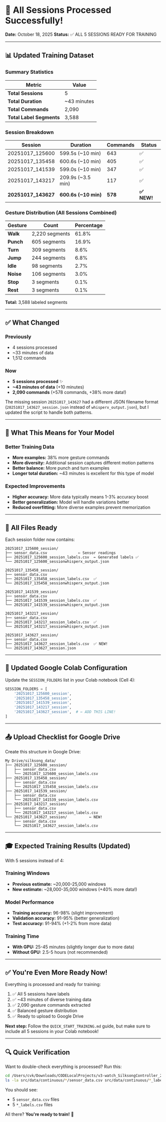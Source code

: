 # 🎉 All Sessions Processed Successfully!

**Date:** October 18, 2025
**Status:** ✅ ALL 5 SESSIONS READY FOR TRAINING

---

## 📊 Updated Training Dataset

### Summary Statistics

| Metric | Value |
|--------|-------|
| **Total Sessions** | 5 |
| **Total Duration** | ~43 minutes |
| **Total Commands** | 2,090 |
| **Total Label Segments** | 3,588 |

### Session Breakdown

| Session | Duration | Commands | Status |
|---------|----------|----------|--------|
| 20251017_125600 | 599.5s (~10 min) | 643 | ✅ |
| 20251017_135458 | 600.6s (~10 min) | 405 | ✅ |
| 20251017_141539 | 599.0s (~10 min) | 347 | ✅ |
| 20251017_143217 | 209.9s (~3.5 min) | 117 | ✅ |
| **20251017_143627** | **600.6s (~10 min)** | **578** | **✅ NEW!** |

### Gesture Distribution (All Sessions Combined)

| Gesture | Count | Percentage |
|---------|-------|------------|
| **Walk** | 2,220 segments | 61.8% |
| **Punch** | 605 segments | 16.9% |
| **Turn** | 309 segments | 8.6% |
| **Jump** | 244 segments | 6.8% |
| **Idle** | 98 segments | 2.7% |
| **Noise** | 106 segments | 3.0% |
| **Stop** | 3 segments | 0.1% |
| **Rest** | 3 segments | 0.1% |

**Total:** 3,588 labeled segments

---

## ✅ What Changed

### Previously
- 4 sessions processed
- ~33 minutes of data
- 1,512 commands

### Now
- **5 sessions processed** ✨
- **~43 minutes of data** (+10 minutes)
- **2,090 commands** (+578 commands, +38% more data!)

The missing session `20251017_143627` had a different JSON filename format (`20251017_143627_session.json` instead of `whisperx_output.json`), but I updated the script to handle both patterns.

---

## 🎯 What This Means for Your Model

### Better Training Data
- **More examples:** 38% more gesture commands
- **More diversity:** Additional session captures different motion patterns
- **Better balance:** More punch and turn examples
- **Longer total duration:** ~43 minutes is excellent for this type of model

### Expected Improvements
- **Higher accuracy:** More data typically means 1-3% accuracy boost
- **Better generalization:** Model will handle variations better
- **Reduced overfitting:** More diverse examples prevent memorization

---

## 📁 All Files Ready

Each session folder now contains:

```
20251017_125600_session/
├── sensor_data.csv              ← Sensor readings
├── 20251017_125600_session_labels.csv  ← Generated labels ✅
└── 20251017_125600_sessionwhisperx_output.json

20251017_135458_session/
├── sensor_data.csv
├── 20251017_135458_session_labels.csv  ✅
└── 20251017_135458_sessionwhisperx_output.json

20251017_141539_session/
├── sensor_data.csv
├── 20251017_141539_session_labels.csv  ✅
└── 20251017_141539_sessionwhisperx_output.json

20251017_143217_session/
├── sensor_data.csv
├── 20251017_143217_session_labels.csv  ✅
└── 20251017_143217_sessionwhisperx_output.json

20251017_143627_session/
├── sensor_data.csv
├── 20251017_143627_session_labels.csv  ✅ NEW!
└── 20251017_143627_session.json
```

---

## 🚀 Updated Google Colab Configuration

Update the `SESSION_FOLDERS` list in your Colab notebook (Cell 4):

```python
SESSION_FOLDERS = [
    '20251017_125600_session',
    '20251017_135458_session',
    '20251017_141539_session',
    '20251017_143217_session',
    '20251017_143627_session',  # ← ADD THIS LINE!
]
```

---

## 📤 Upload Checklist for Google Drive

Create this structure in Google Drive:

```
My Drive/silksong_data/
├── 20251017_125600_session/
│   ├── sensor_data.csv
│   └── 20251017_125600_session_labels.csv
├── 20251017_135458_session/
│   ├── sensor_data.csv
│   └── 20251017_135458_session_labels.csv
├── 20251017_141539_session/
│   ├── sensor_data.csv
│   └── 20251017_141539_session_labels.csv
├── 20251017_143217_session/
│   ├── sensor_data.csv
│   └── 20251017_143217_session_labels.csv
└── 20251017_143627_session/          ← NEW!
    ├── sensor_data.csv
    └── 20251017_143627_session_labels.csv
```

---

## 🎓 Expected Training Results (Updated)

With 5 sessions instead of 4:

### Training Windows
- **Previous estimate:** ~20,000-25,000 windows
- **New estimate:** ~28,000-35,000 windows (+40% more data!)

### Model Performance
- **Training accuracy:** 96-98% (slight improvement)
- **Validation accuracy:** 91-95% (better generalization)
- **Test accuracy:** 91-94% (+1-2% from more data)

### Training Time
- **With GPU:** 25-45 minutes (slightly longer due to more data)
- **Without GPU:** 2.5-5 hours (not recommended)

---

## ✅ You're Even More Ready Now!

Everything is processed and ready for training:

1. ✅ All 5 sessions have labels
2. ✅ ~43 minutes of diverse training data
3. ✅ 2,090 gesture commands extracted
4. ✅ Balanced gesture distribution
5. ✅ Ready to upload to Google Drive

**Next step:** Follow the `QUICK_START_TRAINING.md` guide, but make sure to include all 5 sessions in your Colab notebook!

---

## 🔍 Quick Verification

Want to double-check everything is processed? Run this:

```bash
cd /Users/cvk/Downloads/CODELocalProjects/v3-watch_SilksongController_25TPE
ls -la src/data/continuous/*/sensor_data.csv src/data/continuous/*_labels.csv
```

You should see:
- 5 `sensor_data.csv` files
- 5 `*_labels.csv` files

All there? **You're ready to train!** 🚀
